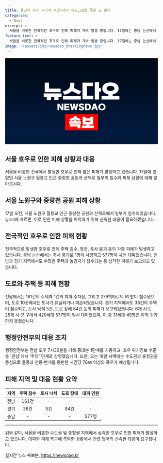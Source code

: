 ```yaml
---
title: 물난리 축사 무너져 사망·대피 속출…18일 폭우 또 온다
categories:
  - News
excerpt: >
  서울을 비롯한 전국적인 호우로 인해 피해가 계속 발생 중입니다. 17일에는 충남 논산에서 축사 붕괴로 1명이 사망했고, 집중호우로 인해 수백 가구가 대피하고 있습니다. 정부는 피해를 보는 지역주민에게 임시 주거시설과 생필품을 제공하고 있습니다. 또한, 도로와 항로 등 다양한 곳에서 통제가 이루어지고 있으며, 18일에도 수도 및 충청 지역에서 호우가 예상되고 있습니다.
feature_text: >
  서울을 비롯한 전국적인 호우로 인해 피해가 계속 발생 중입니다. 17일에는 충남 논산에서 축사 붕괴로 1명이 사망했고, 집중호우로 인해 수백 가구가 대피하고 있습니다. 정부는 피해를 보는 지역주민에게 임시 주거시설과 생필품을 제공하고 있습니다. 또한, 도로와 항로 등 다양한 곳에서 통제가 이루어지고 있으며, 18일에도 수도 및 충청 지역에서 호우가 예상되고 있습니다.
image: '/assets/img/newsdao_breakingnews.jpg'
---
```


<p><img src="/assets/img/newsdao_breakingnews.jpg" alt="firstkoreanews 속보" /></p>

<h2 data-ke-size="size26">서울 호우로 인한 피해 상황과 대응</h2>

<p data-ke-size="size16">서울을 비롯한 전국에서 발생한 호우로 인해 많은 피해가 발생하고 있습니다. 17일에 있었던 서울 노원구 월릉교 인근 중랑천 공원과 산책로 일부의 침수와 피해 상황에 대해 알아봅시다.</p>

<h2 data-ke-size="size24">서울 노원구와 중랑천 공원 피해 상황</h2>

<p data-ke-size="size16">17일 오전, 서울 노원구 월릉교 인근 중랑천 공원과 산책로에서 일부가 침수되었습니다. 뉴스1에 따르면, 이로 인한 피해 상황을 파악하기 위해 신속한 대응이 필요하겠습니다.</p>

<h2 data-ke-size="size24">전국적인 호우로 인한 피해 현황</h2>

<p data-ke-size="size16">전국적으로 발생한 호우로 인해 주택 침수, 정전, 축사 붕괴 등의 각종 피해가 발생하고 있습니다. 충남 논산에서는 축사 붕괴로 1명이 사망하고 577명이 사전 대피했습니다. 전남과 경기 지역에서도 수많은 주택과 농경지가 침수되는 등 심각한 피해가 보고되고 있습니다.</p>

<h2 data-ke-size="size24">도로와 주택 등 피해 현황</h2>

<p data-ke-size="size16">전남에서는 161건의 주택과 1건의 지하 주차장, 그리고 279헥타르의 벼 밭이 침수됐으며, 도로 10곳에서는 토사가 유실되거나 파손되었습니다. 경기 지역에서도 38건의 주택이 침수되고, 토사 낙석 5건, 도로 장애 84건 등의 피해가 보고되었습니다. 6개 시·도 25개 시·군·구에서 420세대 577명이 일시 대피했으며, 이 중 31세대 49명은 아직 귀가하지 못했습니다.</p>

<h2 data-ke-size="size24">행정안전부의 대응 조치</h2>

<p data-ke-size="size16">행정안전부는 전날 오후 7시30분을 기해 중대본 1단계를 가동하고, 호우 위기경보 수준을 '관심'에서 '주의' 단계로 상향했습니다. 또한, 오는 18일 새벽에는 수도권과 충청권을 중심으로 돌풍과 천둥·번개를 동반한 시간당 70㎜ 이상의 폭우가 예상됩니다.</p>

<h2 data-ke-size="size24">피해 지역 및 대응 현황 요약</h2>

<table>
<thead>
<tr>
<th style="text-align: center;">지역</th>
<th style="text-align: center;">주택 침수</th>
<th style="text-align: center;">토사 낙석</th>
<th style="text-align: center;">도로 장애</th>
<th style="text-align: center;">대피 인원</th>
</tr>
</thead>
<tbody>
<tr>
<td style="text-align: center;">전남</td>
<td style="text-align: center;">161건</td>
<td style="text-align: center;">-</td>
<td style="text-align: center;">-</td>
<td style="text-align: center;">-</td>
</tr>
<tr>
<td style="text-align: center;">경기</td>
<td style="text-align: center;">38건</td>
<td style="text-align: center;">5건</td>
<td style="text-align: center;">84건</td>
<td style="text-align: center;">-</td>
</tr>
<tr>
<td style="text-align: center;">충남</td>
<td style="text-align: center;">-</td>
<td style="text-align: center;">-</td>
<td style="text-align: center;">-</td>
<td style="text-align: center;">577명</td>
</tr>
</tbody>
</table>

<hr>

<p data-ke-size="size16">위와 같이, 서울을 비롯한 수도권 및 충청권 지역에서 심각한 호우로 인한 피해가 발생하고 있습니다. 대피와 피해 복구에 촉박한 상황에서 관련 당국의 신속한 대응이 요구됩니다.</p>
실시간 뉴스 속보는, <a href="https://newsdao.kr" rel="dofollow">https://newsdao.kr</a>


